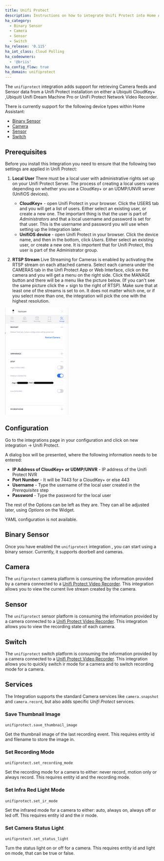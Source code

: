 ```yaml
---
title: Unifi Protect
description: Instructions on how to integrate Unifi Protect into Home Assistant.
ha_category:
  - Binary Sensor
  - Camera
  - Sensor
  - Switch
ha_release: '0.115'
ha_iot_class: Cloud Polling
ha_codeowners:
  - '@briis'
ha_config_flow: true
ha_domain: unifiprotect
---
```


The `unifiprotect` integration adds support for retrieving Camera feeds and Sensor data from a Unifi Protect installation on either a Ubiquiti CloudKey+ ,Ubiquiti Unifi Dream Machine Pro or UniFi Protect Network Video Recorder.

There is currently support for the following device types within Home Assistant:

- [Binary Sensor](#binary-sensor)
- [Camera](#camera)
- [Sensor](#sensor)
- [Switch](#switch)

## Prerequisites

Before you install this Integration you need to ensure that the following two settings are applied in Unifi Protect:

1. **Local User** There must be a local user with administrative rights set up on your Unifi Protect Server. The process of creating a local users varies depending on whether you use a CloudKey+ or an UDMP/UNVR server (UnifiOS devices).
    * **CloudKey+** - open Unifi Protect in your browser. Click the USERS tab and you will get a list of users. Either select an existing user, or create a new one. The important thing is that the user is part of *Administrators* and that a local username and password is set for that user. This is the username and password you will use when setting up the Integration later.
    * **UnifiOS device** - open Unifi Protect in your browser. Click the device name, and then in the bottom, click *Users*. Either select an existing user, or create a new one. It is importent that for Unifi Protect, this user is part of the Administrator group.

2. **RTSP Stream** Live Streaming for Cameras is enabled by activating the RTSP stream on each attached camera. Select each camera under the CAMERAS tab in the Unfi Protect App or Web Interface, click on the camera and you will get a menu on the right side. Click the MANAGE button and there will be a menu like the picture below. (If you can't see the same picture click the + sign to the right of RTSP). Make sure that at least one of the streams is set to on. It does not matter which one, or if you select more than one, the integration will pick the one with the highest resolution.

<p class='img'>
<img src='images/screenshots/unifiprotect_rtsp.png' height='350px' />
</p>


## Configuration

Go to the integrations page in your configuration and click on new integration -> Unifi Protect.

A dialog box will be presented, where the following information needs to be entered:
* **IP Address of CloudKey+ or UDMP/UNVR** - IP address of the Unifi Protect NVR
* **Port Number** - It will be 7443 for a CloudKey+ or else 443
* **Username** - Type the username of the local user created in the *Prerequisites* step
* **Password** - Type the password for the local user

The rest of the Options can be left as they are. They can all be adjusted later, using *Options* on the Widget.

YAML configuration is not available.

## Binary Sensor

Once you have enabled the `unifiprotect` integration , you can start using a binary sensor. Currently, it supports doorbell and cameras.

## Camera

The `unifiprotect` camera platform is consuming the information provided by a camera connected to a [Unifi Protect Video Recorder](https://unifi-network.ui.com/building-security). This integration allows you to view the current live stream created by the camera.

## Sensor

The `unifiprotect` sensor platform is consuming the information provided by a camera connected to a [Unifi Protect Video Recorder](https://unifi-network.ui.com/building-security). This integration allows you to view the recording state of each camera.

## Switch

The `unifiprotect` switch platform is consuming the information provided by a camera connected to a [Unifi Protect Video Recorder](https://unifi-network.ui.com/building-security). This integration allows you to quickly switch ir mode for a camera and to switch recording mode for a camera.

## Services

The Integration supports the standard Camera services like `camera.snapshot` and `camera.record`, but also adds specific *Unifi Protect* services.

### Save Thumbnail Image

`unifiprotect.save_thumbnail_image`

Get the thumbnail image of the last recording event. This requires entity id and filename to store the image in.

### Set Recording Mode

`unifiprotect.set_recording_mode`

Set the recording mode for a camera to either: never record, motion only or always record. This requires entity id and the recording mode.

### Set Infra Red Light Mode

`unifiprotect.set_ir_mode`

Set the infrared mode for a camera to either: auto, always on, always off or led off. This requires entity id and the ir mode.

### Set Camera Status Light

`unifiprotect.set_status_light`

Turn the status light on or off for a camera. This requires entity id and light on mode, that can be true or false.

